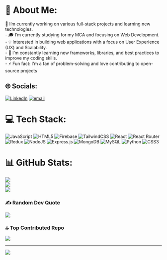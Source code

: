 # 💫 About Me:
🔭 I’m currently working on various full-stack projects and learning new technologies.<br>- 🎓 I’m currently studying for my MCA and focusing on Web Development.<br>- 💡 Interested in building web applications with a focus on User Experience (UX) and Scalability.<br>- 🌱 I’m constantly learning new frameworks, libraries, and best practices to improve my coding skills.<br>- ⚡ Fun fact: I'm a fan of problem-solving and love contributing to open-source projects


## 🌐 Socials:
[![LinkedIn](https://img.shields.io/badge/LinkedIn-%230077B5.svg?logo=linkedin&logoColor=white)](https://www.linkedin.com/in/naveen-k-6337b6214/) [![email](https://img.shields.io/badge/Email-D14836?logo=gmail&logoColor=white)](mailto:naveenk170502@gmail.com) 

# 💻 Tech Stack:
![JavaScript](https://img.shields.io/badge/javascript-%23323330.svg?style=plastic&logo=javascript&logoColor=%23F7DF1E) ![HTML5](https://img.shields.io/badge/html5-%23E34F26.svg?style=plastic&logo=html5&logoColor=white) ![Firebase](https://img.shields.io/badge/firebase-%23039BE5.svg?style=plastic&logo=firebase) ![TailwindCSS](https://img.shields.io/badge/tailwindcss-%2338B2AC.svg?style=plastic&logo=tailwind-css&logoColor=white) ![React](https://img.shields.io/badge/react-%2320232a.svg?style=plastic&logo=react&logoColor=%2361DAFB) ![React Router](https://img.shields.io/badge/React_Router-CA4245?style=plastic&logo=react-router&logoColor=white) ![Redux](https://img.shields.io/badge/redux-%23593d88.svg?style=plastic&logo=redux&logoColor=white) ![NodeJS](https://img.shields.io/badge/node.js-6DA55F?style=plastic&logo=node.js&logoColor=white) ![Express.js](https://img.shields.io/badge/express.js-%23404d59.svg?style=plastic&logo=express&logoColor=%2361DAFB) ![MongoDB](https://img.shields.io/badge/MongoDB-%234ea94b.svg?style=plastic&logo=mongodb&logoColor=white) ![MySQL](https://img.shields.io/badge/mysql-4479A1.svg?style=plastic&logo=mysql&logoColor=white) ![Python](https://img.shields.io/badge/python-3670A0?style=plastic&logo=python&logoColor=ffdd54) ![CSS3](https://img.shields.io/badge/css3-%231572B6.svg?style=plastic&logo=css3&logoColor=white)
# 📊 GitHub Stats:
![](https://github-readme-stats.vercel.app/api?username=KNAVEEN1705&theme=cobalt&hide_border=false&include_all_commits=true&count_private=true)<br/>
![](https://nirzak-streak-stats.vercel.app/?user=KNAVEEN1705&theme=cobalt&hide_border=false)<br/>
![](https://github-readme-stats.vercel.app/api/top-langs/?username=KNAVEEN1705&theme=cobalt&hide_border=false&include_all_commits=true&count_private=true&layout=compact)

### ✍️ Random Dev Quote
![](https://quotes-github-readme.vercel.app/api?type=horizontal&theme=merko)

### 🔝 Top Contributed Repo
![](https://github-contributor-stats.vercel.app/api?username=KNAVEEN1705&limit=5&theme=dark&combine_all_yearly_contributions=true)

---
[![](https://visitcount.itsvg.in/api?id=KNAVEEN1705&icon=0&color=0)](https://visitcount.itsvg.in)

<!-- Proudly created with GPRM ( https://gprm.itsvg.in ) -->
